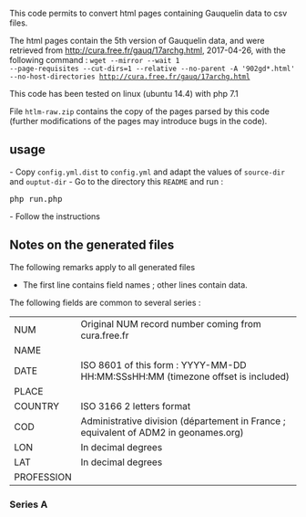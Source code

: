 
This code permits to convert html pages containing Gauquelin data to csv files.

The html pages contain the 5th version of Gauquelin data, and were retrieved from <a href="http://cura.free.fr/gauq/17archg.html">http://cura.free.fr/gauq/17archg.html</a>, 2017-04-26, with the following command :
<code>wget --mirror --wait 1 --page-requisites --cut-dirs=1 --relative --no-parent -A '902gd*.html' --no-host-directories http://cura.free.fr/gauq/17archg.html</code>

This code has been tested on linux (ubuntu 14.4) with php 7.1

File <code>htlm-raw.zip</code> contains the copy of the pages parsed by this code (further modifications of the pages may introduce bugs in the code).

<h2>usage</h2>
- Copy <code>config.yml.dist</code> to <code>config.yml</code> and adapt the values of <code>source-dir</code> and <code>ouptut-dir</code>
- Go to the directory this <code>README</code> and run :
<pre>php run.php</pre>
- Follow the instructions

<h2>Notes on the generated files</h2>

The following remarks apply to all generated files

- The first line contains field names ; other lines contain data.

The following fields are common to several series :

|             |                                                                                         |
|-------------|-----------------------------------------------------------------------------------------|
| NUM         | Original NUM record number coming from cura.free.fr                                     |
| NAME        |                                                                                         |
| DATE        | ISO 8601 of this form : YYYY-MM-DD HH:MM:SSsHH:MM (timezone offset is included)         |
| PLACE       |                                                                                         |
| COUNTRY     | ISO 3166 2 letters format                                                               |
| COD         | Administrative division (département in France ; equivalent of ADM2 in geonames.org)    |
| LON         | In decimal degrees                                                                      |
| LAT         | In decimal degrees                                                                      |
| PROFESSION  |                                                                                         | 


<h3>Series A</h3>



